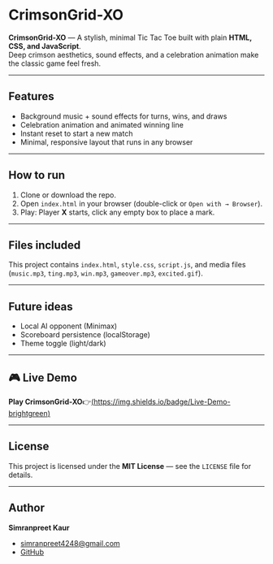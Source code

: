 # CrimsonGrid-XO

**CrimsonGrid-XO** — A stylish, minimal Tic Tac Toe built with plain **HTML, CSS, and JavaScript**.  
Deep crimson aesthetics, sound effects, and a celebration animation make the classic game feel fresh.

---

## Features
- Background music + sound effects for turns, wins, and draws  
- Celebration animation and animated winning line  
- Instant reset to start a new match  
- Minimal, responsive layout that runs in any browser

---

## How to run
1. Clone or download the repo.  
2. Open `index.html` in your browser (double-click or `Open with → Browser`).  
3. Play: Player **X** starts, click any empty box to place a mark.

---

## Files included
This project contains `index.html`, `style.css`, `script.js`, and media files (`music.mp3`, `ting.mp3`, `win.mp3`, `gameover.mp3`, `excited.gif`).

---

## Future ideas
- Local AI opponent (Minimax)  
- Scoreboard persistence (localStorage)  
- Theme toggle (light/dark)

---

## 🎮 Live Demo
**Play CrimsonGrid-XO**👉[(https://img.shields.io/badge/Live-Demo-brightgreen)](https://simran-210803.github.io/CrimsonGrid-XO/)

---

## License
This project is licensed under the **MIT License** — see the `LICENSE` file for details.

---

## **Author** 
**Simranpreet Kaur** 
- simranpreet4248@gmail.com 
- [GitHub](https://github.com/Simran-210803)